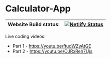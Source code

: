 # Calculator-App

| Website Build status: | [![Netlify Status](https://api.netlify.com/api/v1/badges/74e9d8dd-6d78-4dc1-ac15-7b73ab23c745/deploy-status)](https://app.netlify.com/sites/anbu-calculator/deploys) |
| --------------------- | -------------------------------------------------------------------------------------------------------------------------------------------------------------------- |

Live coding videos:

- Part 1 - https://youtu.be/ftudWZyAtGE
- Part 2 - https://youtu.be/OJRxReh7Ujs
